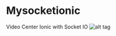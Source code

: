 # Mysocketionic
Video Center Ionic with Socket IO
![alt tag](https://github.com/manueljun17/mysocketionic/blob/master/flowcharts.png)